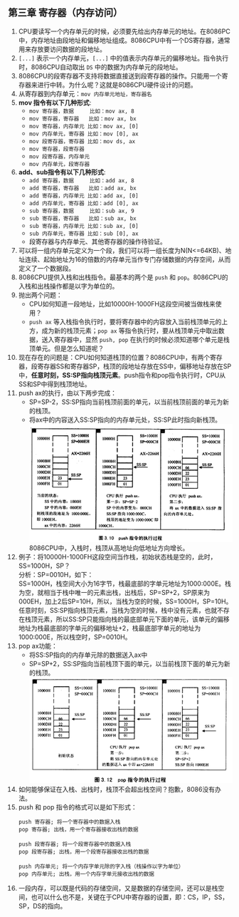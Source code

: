 ## 第三章 寄存器（内存访问）      
1.  CPU要读写一个内存单元的时候，必须要先给出内存单元的地址。在8086PC中，内存地址由段地址和偏移地址组成。8086CPU中有一个DS寄存器，通常用来存放要访问数据的段地址。      
2.  `[...]` 表示一个内存单元，`[...]` 中的值表示内存单元的偏移地址。指令执行时，8086CPU自动取出 `DS` 中的数据为内存单元的段地址。    
3.  8086CPU的段寄存器不支持将数据直接送到段寄存器的操作。只能用一个寄存器来进行中转。为什么呢？这就是8086CPU硬件设计的问题。    
4.  从寄存器到内存单元：`mov 内存单元地址，寄存器名`      
5.  __mov 指令有以下几种形式__:       
    + `mov 寄存器，数据     比如：mov ax, 8`    
    + `mov 寄存器，寄存器   比如：mov ax, bx`     
    + `mov 寄存器，内存单元 比如：mov ax, [0]`      
    + `mov 内存单元，寄存器 比如：mov [0], ax`      
    + `mov 段寄存器，寄存器 比如：mov ds, ax`     
    + `mov 寄存器，段寄存器`      
    + `mov 段寄存器，内存单元`      
    + `mov 内存单元，段寄存器`      
6.  __add、sub指令有以下几种形式__:     
    + `add 寄存器，数据     比如：add ax, 8`    
    + `add 寄存器，寄存器   比如：add ax, bx`     
    + `add 寄存器，内存单元 比如：add ax, [0]`      
    + `add 内存单元，寄存器 比如：add [0], ax`      
    + `sub 寄存器，数据     比如：sub ax, 9`    
    + `sub 寄存器，寄存器   比如：sub ax, bx`     
    + `sub 寄存器，内存单元 比如：sub ax, [0]`      
    + `sub 内存单元，寄存器 比如：sub [0], ax`      
    + 段寄存器与内存单元、其他寄存器的操作待验证。      
7.  可以将一组内存单元定义为一个段，我们可以将一组长度为N(N<=64KB)、地址连续、起始地址为16的倍数的内存单元当作专门存储数据的内存空间，从而定义了一个数据段。      
8.  8086CPU提供入栈和出栈指令。最基本的两个是 `push` 和 `pop`。8086CPU的入栈和出栈操作都是以字为单位的。      
9.  抛出两个问题：      
    + CPU如何知道一段地址，比如10000H-1000FH这段空间被当做栈来使用？     
    + `push ax` 等入栈指令执行时，要将寄存器中的内容放入当前栈顶单元的上方，成为新的栈顶元素；`pop ax` 等指令执行时，要从栈顶单元中取出数据，送入寄存器中，显然 `push, pop` 在执行的时候必须知道哪个单元是栈顶单元。但是怎么知道呢？       
10.  现在存在的问题是：CPU如何知道栈顶的位置？8086CPU中，有两个寄存器，段寄存器SS和寄存器SP，栈顶的段地址存放在SS中，偏移地址存放在SP中，__任意时刻，SS:SP指向栈顶元素__。push指令和pop指令执行时，CPU从SS和SP中得到栈顶地址。      
11.  push ax的执行，由以下两步完成：      
     + SP=SP-2，SS:SP指向当前栈顶前面的单元，以当前栈顶前面的单元为新的栈顶。     
     + 将ax中的内容送入SS:SP指向的内存单元处，SS:SP此时指向新栈顶。     
     ![alt push指令的执行过程](../../pictures/push指令的执行过程.PNG "push指令的执行过程")      
     8086CPU中，入栈时，栈顶从高地址向低地址方向增长。    
12.  例子：将10000H-1000FH这段空间当作栈，初始状态栈是空的，此时，SS=1000H，SP？        
     分析：SP=0010H，如下：     
     SS=1000H，栈空间大小为16字节，栈最底部的字单元地址为1000:000E。栈为空，就相当于栈中唯一的元素出栈，出栈后，SP=SP+2，SP原来为000EH，加上2后SP=10H，所以，当栈为空的时候，SS=1000H，SP=10H。     
     任意时刻，SS:SP指向栈顶元素，当栈为空的时候，栈中没有元素，也就不存在栈顶元素，所以SS:SP只能指向栈的最底部单元下面的单元，该单元的偏移地址为栈最底部的字单元的偏移地址+2，栈最底部字单元的地址为1000:000E，所以栈空时，SP=0010H。      
13.  pop ax功能：     
     + 将SS:SP指向的内存单元除的数据送入ax中      
     + SP=SP+2，SS:SP指向当前栈顶下面的单元，以当前栈顶下面的单元为新的栈顶。   
     ![alt pop指令的执行过程](../../pictures/pop指令的执行过程.PNG "pop指令的执行过程")      
14.  如何能够保证在入栈、出栈时，栈顶不会超出栈空间？抱歉，8086没有办法。       
15.  push 和 pop 指令的格式可以是如下形式：     
     ```
     push 寄存器; 将一个寄存器中的数据入栈
     pop 寄存器; 出栈，用一个寄存器接收出栈的数据

     push 段寄存器; 将一个段寄存器中的数据入栈
     pop 段寄存器; 出栈，用一个段寄存器接收出栈的数据

     push 内存单元; 将一个内存字单元除的字入栈（栈操作以字为单位）
     pop 内存单元; 出栈，用一个内存字单元接收出栈的数据
     ```
16.  一段内存，可以既是代码的存储空间，又是数据的存储空间，还可以是栈空间，也可以什么也不是，关键在于CPU中寄存器的设置，即：CS，IP，SS，SP，DS的指向。        
